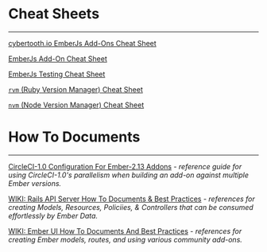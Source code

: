 # Cheat Sheets
----

[cybertooth.io EmberJs Add-Ons Cheat Sheet](ember-addons-cheat-sheet)

[EmberJs Add-On Cheat Sheet](emberjs-add-on-cheat-sheet)

[EmberJs Testing Cheat Sheet](emberjs-testing-cheat-sheet)

[`rvm` (Ruby Version Manager) Cheat Sheet](rvm-cheat-sheet)

[`nvm` (Node Version Manager) Cheat Sheet](nvm-cheat-sheet)

# How To Documents
----

[CircleCI-1.0 Configuration For Ember-2.13 Addons](circle-ci-1.0-emberjs-configuration) -
_reference guide for using CircleCI-1.0's parallelism when building an add-on
against multiple Ember versions._


[WIKI: Rails API Server How To Documents & Best Practices](https://github.com/Perfect-Response/pr-api/wiki) - _references for creating Models, Resources, Policiies, & Controllers that can be consumed effortlessly by Ember Data._

[WIKI: Ember UI How To Documents And Best Practices](https://github.com/Perfect-Response/pr-ui/wiki) - _references for creating Ember models, routes, and using various community add-ons._
